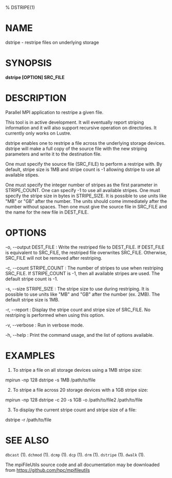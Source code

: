 % DSTRIPE(1)

# NAME

dstripe - restripe files on underlying storage

# SYNOPSIS

**dstripe [OPTION] SRC_FILE**

# DESCRIPTION

Parallel MPI application to restripe a given file.

This tool is in active development.  It will eventually report striping information and it will also support recursive operation on directories.  It currently only works on Lustre.

dstripe enables one to restripe a file across the underlying storage devices.  dstripe will make a full copy of the source file with the new striping parameters and write it to the destination file.

One must specify the source file (SRC_FILE) to perform a restripe with. By default, stripe size is 1MB and stripe count is -1 allowing dstripe to use all available stipes.

One must specify the integer number of stripes as the first parameter in STRIPE_COUNT.  One can specify -1 to use all available stripes.  One must specify the stripe size in bytes in STRIPE_SIZE.  It is possible to use units like "MB" or "GB" after the number.  The units should come immediately after the number without spaces.  Then one must give the source file in SRC_FILE and the name for the new file in DEST_FILE.

# OPTIONS

-o, \--output DEST_FILE
:	Write the restriped file to DEST_FILE. If DEST_FILE is equivalent to SRC_FILE, the restriped file overwrites SRC_FILE. Otherwise, SRC_FILE will not be removed after restriping.

-c, \--count STRIPE_COUNT
:	The number of stripes to use when restriping SRC_FILE. If STRIPE_COUNT is -1, then all available stripes are used. The default stripe count is -1.

-s, \--size STRIPE_SIZE
:	The stripe size to use during restriping. It is possible to use units like "MB" and "GB" after the number (ex. 2MB). The default stripe size is 1MB.

-r, \--report
:	Display the stripe count and stripe size of SRC_FILE. No restriping is performed when using this option.

-v, \--verbose
: 	Run in verbose mode.

-h, \--help
: 	Print the command usage, and the list of options available.

# EXAMPLES

1. To stripe a file on all storage devices using a 1MB stripe size:

mpirun -np 128 dstripe -s 1MB /path/to/file

2. To stripe a file across 20 storage devices with a 1GB stripe size:

mpirun -np 128 dstripe -c 20 -s 1GB -o /path/to/file2 /path/to/file

3. To display the current stripe count and stripe size of a file:

dstripe -r /path/to/file

# SEE ALSO

`dbcast` (1).
`dchmod` (1).
`dcmp` (1).
`dcp` (1).
`drm` (1).
`dstripe` (1).
`dwalk` (1).

The mpiFileUtils source code and all documentation may be downloaded from
<https://github.com/hpc/mpifileutils>
